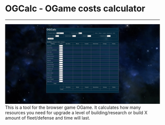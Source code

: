 # OGCalc - OGame costs calculator
---
![OGCalc page preview](preview.png)
This is a tool for the browser game OGame.
It calculates how many resources you need for upgrade a level of building/research or build X amount of fleet/defense and time will last.